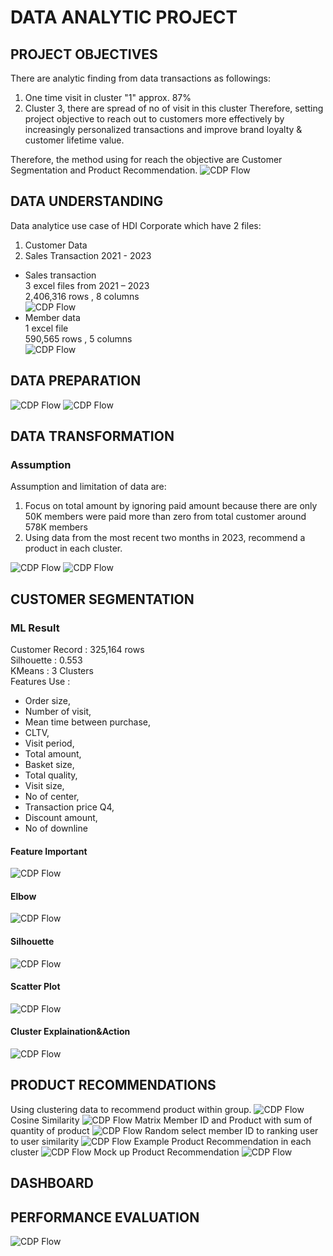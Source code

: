 # DATA ANALYTIC PROJECT      
## PROJECT OBJECTIVES    
There are analytic finding from data transactions as followings:    
1. One time visit in cluster "1" approx. 87%
2. Cluster 3, there are spread of no of visit in this cluster
Therefore, setting project objective to reach out to customers more effectively by increasingly personalized transactions and improve brand loyalty & customer lifetime value.

Therefore, the method using for reach the objective are Customer Segmentation and Product Recommendation. 
![CDP Flow](https://github.com/Pinnun/MADT8101-Seminar-in-Advanced-Analytic/blob/61105750795280daa4879a7afff0ecb195445541/5%20Customer%20Segmentation_Product%20Recommendation/1%20Obj1.jpg)
## DATA UNDERSTANDING     
Data analytice use case of HDI Corporate which have 2 files:     
1) Customer Data     
2) Sales Transaction 2021 - 2023     
- Sales transaction     
3 excel files from 2021 – 2023     
2,406,316 rows , 8 columns     
![CDP Flow](https://github.com/Pinnun/MADT8101-Seminar-in-Advanced-Analytic/blob/61105750795280daa4879a7afff0ecb195445541/5%20Customer%20Segmentation_Product%20Recommendation/1%20Data%20Understanding%201.png)
- Member data      
1 excel file     
590,565 rows , 5 columns     
![CDP Flow](https://github.com/Pinnun/MADT8101-Seminar-in-Advanced-Analytic/blob/61105750795280daa4879a7afff0ecb195445541/5%20Customer%20Segmentation_Product%20Recommendation/2%20Data%20Understanding%202.png)
## DATA PREPARATION        
![CDP Flow](https://github.com/Pinnun/MADT8101-Seminar-in-Advanced-Analytic/blob/61105750795280daa4879a7afff0ecb195445541/5%20Customer%20Segmentation_Product%20Recommendation/3%20SanityCheck1.png)
![CDP Flow](https://github.com/Pinnun/MADT8101-Seminar-in-Advanced-Analytic/blob/61105750795280daa4879a7afff0ecb195445541/5%20Customer%20Segmentation_Product%20Recommendation/4%20SanityCheck2.png)
## DATA TRANSFORMATION     
### Assumption
Assumption and limitation of data are:     
1. Focus on total amount by ignoring paid amount because there are only 50K members were paid more than zero from total customer around 578K members     
2. Using data from the most recent two months in 2023, recommend a product in each cluster.

![CDP Flow](https://github.com/Pinnun/MADT8101-Seminar-in-Advanced-Analytic/blob/61105750795280daa4879a7afff0ecb195445541/5%20Customer%20Segmentation_Product%20Recommendation/5%20Data%20Transformation1.png)
![CDP Flow](https://github.com/Pinnun/MADT8101-Seminar-in-Advanced-Analytic/blob/61105750795280daa4879a7afff0ecb195445541/5%20Customer%20Segmentation_Product%20Recommendation/6%20Data%20Transformation2.png)
## CUSTOMER SEGMENTATION     
### ML Result     
Customer Record : 325,164 rows     
Silhouette : 0.553      
KMeans : 3 Clusters   
Features Use :
- Order size,     
- Number of visit,      
- Mean time between purchase,      
- CLTV,      
- Visit period,      
- Total amount,      
- Basket size,    
- Total quality,     
- Visit size,      
- No of center,      
- Transaction price Q4,      
- Discount amount,      
- No of downline
#### Feature Important     
![CDP Flow](https://github.com/Pinnun/MADT8101-Seminar-in-Advanced-Analytic/blob/4fa3fc87b6cbdcad6af73e19fbd5a29e85eba6f7/5%20Customer%20Segmentation_Product%20Recommendation/7%20Feature%20Important.png)
#### Elbow
![CDP Flow](https://github.com/Pinnun/MADT8101-Seminar-in-Advanced-Analytic/blob/4fa3fc87b6cbdcad6af73e19fbd5a29e85eba6f7/5%20Customer%20Segmentation_Product%20Recommendation/8%20Elbow.png)
#### Silhouette
![CDP Flow](https://github.com/Pinnun/MADT8101-Seminar-in-Advanced-Analytic/blob/4fa3fc87b6cbdcad6af73e19fbd5a29e85eba6f7/5%20Customer%20Segmentation_Product%20Recommendation/9%20silhouette.jpg)
#### Scatter Plot
![CDP Flow](https://github.com/Pinnun/MADT8101-Seminar-in-Advanced-Analytic/blob/4fa3fc87b6cbdcad6af73e19fbd5a29e85eba6f7/5%20Customer%20Segmentation_Product%20Recommendation/10%20Scatter%20plot.jpg)
#### Cluster Explaination&Action
![CDP Flow](https://github.com/Pinnun/MADT8101-Seminar-in-Advanced-Analytic/blob/4fa3fc87b6cbdcad6af73e19fbd5a29e85eba6f7/5%20Customer%20Segmentation_Product%20Recommendation/11%20Customer%20Segmentation.png)
## PRODUCT RECOMMENDATIONS     
Using clustering data to recommend product within group.
![CDP Flow](https://github.com/Pinnun/MADT8101-Seminar-in-Advanced-Analytic/blob/d6fa6a969f2d34ccc689cd17dcf47ac2d569b91c/5%20Customer%20Segmentation_Product%20Recommendation/12%20Product%20Recommendation1.png)
Cosine Similarity
![CDP Flow](https://github.com/Pinnun/MADT8101-Seminar-in-Advanced-Analytic/blob/d6fa6a969f2d34ccc689cd17dcf47ac2d569b91c/5%20Customer%20Segmentation_Product%20Recommendation/13%20Product%20Recommendation2.png)
Matrix Member ID and Product with sum of quantity of product
![CDP Flow](https://github.com/Pinnun/MADT8101-Seminar-in-Advanced-Analytic/blob/d6fa6a969f2d34ccc689cd17dcf47ac2d569b91c/5%20Customer%20Segmentation_Product%20Recommendation/14%20Product%20Recommendation3.png)
Random select member ID to ranking user to user similarity
![CDP Flow](https://github.com/Pinnun/MADT8101-Seminar-in-Advanced-Analytic/blob/d6fa6a969f2d34ccc689cd17dcf47ac2d569b91c/5%20Customer%20Segmentation_Product%20Recommendation/15%20Product%20Recommendation4.png)
Example Product Recommendation in each cluster
![CDP Flow](https://github.com/Pinnun/MADT8101-Seminar-in-Advanced-Analytic/blob/d6fa6a969f2d34ccc689cd17dcf47ac2d569b91c/5%20Customer%20Segmentation_Product%20Recommendation/16%20Product%20Recommendation5.png)
Mock up Product Recommendation
![CDP Flow](https://github.com/Pinnun/MADT8101-Seminar-in-Advanced-Analytic/blob/d6fa6a969f2d34ccc689cd17dcf47ac2d569b91c/5%20Customer%20Segmentation_Product%20Recommendation/17%20Product%20Recommendation6.png)
## DASHBOARD     

## PERFORMANCE EVALUATION
![CDP Flow](https://github.com/Pinnun/MADT8101-Seminar-in-Advanced-Analytic/blob/d6fa6a969f2d34ccc689cd17dcf47ac2d569b91c/5%20Customer%20Segmentation_Product%20Recommendation/18%20Performance%20Evaluation.png)

